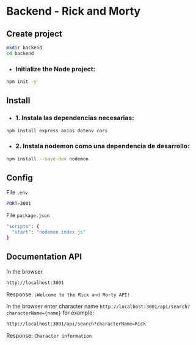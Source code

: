 #   Backend - Rick and Morty
##  Create project
```sh
mkdir backend
cd backend
```

*   ### Initialize the Node project:
```sh
npm init -y
```



##  Install
*   ### 1. Instala las dependencias necesarias:
```sh
npm install express axios dotenv cors
```
*   ### 2. Instala nodemon como una dependencia de desarrollo:
```sh
npm install --save-dev nodemon
```

##  Config
File `.env`
```sh
PORT=3001
```
File `package.json`
```sh
"scripts": {
  "start": "nodemon index.js"
}
```


##  Documentation API 
In the browser
```sh
http://localhost:3001
```
Response: `¡Welcome to the Rick and Morty API!`
<br>

In the browser enter character name `http://localhost:3001/api/search?characterName={name}` for example:
```sh
http://localhost:3001/api/search?characterName=Rick
```
Response: `Character information`